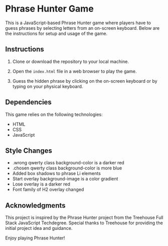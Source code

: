 # Phrase Hunter Game

This is a JavaScript-based Phrase Hunter game where players have to guess phrases by selecting letters from an on-screen keyboard. Below are the instructions for setup and usage of the game.

 ## Instructions

1. Clone or download the repository to your local machine.

2. Open the `index.html` file in a web browser to play the game.

3. Guess the hidden phrase by clicking on the on-screen keyboard or by typing on your physical keyboard.


## Dependencies

This game relies on the following technologies:

- HTML
- CSS
- JavaScript

## Style Changes

- .wrong qwerty class background-color is a darker red
- .chosen qwerty class background-color is more blue
- Added box shadows to phrase Li elements
- Start overlay background-image is a color gradient
- Lose overlay is a darker red
- Font family of H2 overlay changed

## Acknowledgments

This project is inspired by the Phrase Hunter project from the Treehouse Full Stack JavaScript Techdegree. Special thanks to Treehouse for providing the initial project idea and guidance.

Enjoy playing Phrase Hunter!